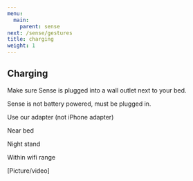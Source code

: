 ```yaml
---
menu:
  main:
    parent: sense
next: /sense/gestures
title: charging
weight: 1
---
```


## Charging

Make sure Sense is plugged into a wall outlet next to your bed.


Sense is not battery powered, must be plugged in.


Use our adapter (not iPhone adapter)

Near bed

Night stand

Within wifi range


[Picture/video]

